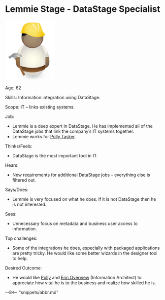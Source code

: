 <!-- SPDX-License-Identifier: CC-BY-4.0 -->
<!-- Copyright Contributors to the ODPi Egeria project. -->

# Lemmie Stage - DataStage Specialist

![Icon](lemmie-stage.png)

Age: 62

Skills:  Information integration using DataStage.

Scope: IT – links existing systems.

Job:

* Lemmie is a deep expert in DataStage.  He has implemented all of the DataStage jobs that link the company’s IT systems together.  
* Lemmie works for [Polly Tasker](/practices/coco-pharmaceuticals/personas/polly-tasker).

Thinks/Feels:

* DataStage is the most important tool in IT.

Hears:

* New requirements for additional DataStage jobs – everything else is filtered out.

Says/Does:

* Lemmie is very focused on what he does. If it is not DataStage then he is not interested.

Sees:

* Unnecessary focus on metadata and business user access to information.

Top challenges:

* Some of the integrations he does, especially with packaged applications are pretty tricky. He would like some better wizards in the designer tool to help.

Desired Outcome:

* He would like [Polly](/practices/coco-pharmaceuticals/personas/polly-tasker) and [Erin Overview](/practices/coco-pharmaceuticals/personas/erin-overview) (Information Architect) to appreciate how vital he is to the business and realize how skilled he is. 


--8<-- "snippets/abbr.md"